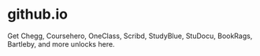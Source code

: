 # github.io
Get Chegg, Coursehero, OneClass, Scribd, StudyBlue, StuDocu, BookRags, Bartleby,  and more unlocks here.
